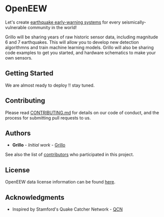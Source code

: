 # OpenEEW

Let's create [earthquake early-warning systems](https://en.wikipedia.org/wiki/Earthquake_warning_system/) for every seismically-vulnerable community in the world! 

Grillo will be sharing years of raw historic sensor data, including magnitude 6 and 7 earthquakes. This will allow you to develop new detection algorithmns and train machine learning models. Grillo will also be sharing code examples to get you started, and hardware schematics to make your own sensors.

## Getting Started

We are almost ready to deploy !! stay tuned.

## Contributing

Please read [CONTRIBUTING.md](https://gist.github.com/PurpleBooth/b24679402957c63ec426) for details on our code of conduct, and the process for submitting pull requests to us.

## Authors

* **Grillo** - *Initial work* - [Grillo](https://grillo.io)

See also the list of [contributors](https://github.com/your/project/contributors) who participated in this project.

## License

OpenEEW data license information can be found [here](data/README.md#license).

## Acknowledgments

* Inspired by Stamford's Quake Catcher Network - [QCN](http://qcn.stanford.edu/)
